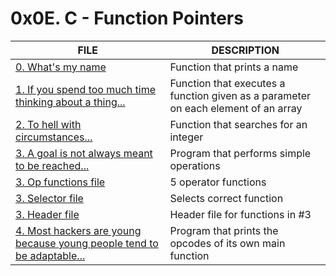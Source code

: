 # 0x0E. C - Function Pointers

FILE | DESCRIPTION
----|----
[0. What's my name](./0-print_name.c) | Function that prints a name
[1. If you spend too much time thinking about a thing...](./1-array_iterator.c) | Function that executes a function given as a parameter on each element of an array
[2. To hell with circumstances...](./2-int_index.c) | Function that searches for an integer
[3. A goal is not always meant to be reached...](./3-main.c) | Program that performs simple operations
[3. Op functions file](./3-op_functions.c) | 5 operator functions
[3. Selector file](./3-get_op_func.c) | Selects correct function
[3. Header file](,/3-calc.h) | Header file for functions in #3
[4. Most hackers are young because young people tend to be adaptable...](./100-main_opcodes.c) | Program that prints the opcodes of its own main function
